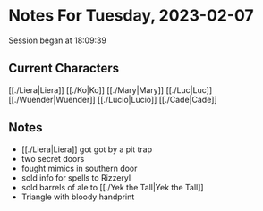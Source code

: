# Notes For Tuesday, 2023-02-07
Session began at 18:09:39
## Current Characters
[[./Liera|Liera]]
[[./Ko|Ko]]
[[./Mary|Mary]]
[[./Luc|Luc]]
[[./Wuender|Wuender]]
[[./Lucio|Lucio]]
[[./Cade|Cade]]
## Notes
- [[./Liera|Liera]] got got by a pit trap
- two secret doors
- fought mimics in southern door
- sold info for spells to Rizzeryl
- sold barrels of ale to [[./Yek the Tall|Yek the Tall]]
- Triangle with bloody handprint